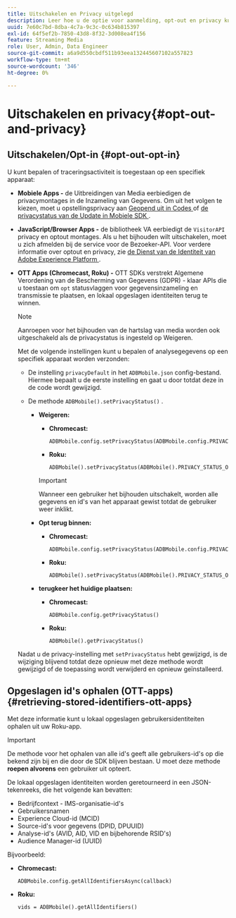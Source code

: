 ```yaml
---
title: Uitschakelen en Privacy uitgelegd
description: Leer hoe u de optie voor aanmelding, opt-out en privacy kunt gebruiken.
uuid: 7e60c7bd-8dba-4c7a-9c3c-0c634b815397
exl-id: 64f5ef2b-7850-43d8-8f32-3d008ea4f156
feature: Streaming Media
role: User, Admin, Data Engineer
source-git-commit: a6a9d550cbdf511b93eea132445607102a557823
workflow-type: tm+mt
source-wordcount: '346'
ht-degree: 0%

---
```


# Uitschakelen en privacy{#opt-out-and-privacy}

## Uitschakelen/Opt-in {#opt-out-opt-in}

U kunt bepalen of traceringsactiviteit is toegestaan op een specifiek apparaat:

* **Mobiele Apps -** de Uitbreidingen van Media eerbiedigen de privacymontages in de Inzameling van Gegevens. Om uit het volgen te kiezen, moet u opstellingsprivacy aan [ Geopend uit in Codes ](https://developer.adobe.com/client-sdks/documentation/getting-started/create-a-mobile-property/#create-a-mobile-property) of [ de privacystatus van de Update in Mobiele SDK ](https://developer.adobe.com/client-sdks/resources/privacy-and-gdpr/#getprivacystatus).
* **JavaScript/Browser Apps -** de bibliotheek VA eerbiedigt de `VisitorAPI` privacy en optout montages. Als u het bijhouden wilt uitschakelen, moet u zich afmelden bij de service voor de Bezoeker-API. Voor verdere informatie over optout en privacy, zie [ de Dienst van de Identiteit van Adobe Experience Platform ](https://experienceleague.adobe.com/docs/id-service/using/home.html?lang=nl-NL).
* **OTT Apps (Chromecast, Roku) -** OTT SDKs verstrekt Algemene Verordening van de Bescherming van Gegevens (GDPR) - klaar APIs die u toestaan om `opt` statusvlaggen voor gegevensinzameling en transmissie te plaatsen, en lokaal opgeslagen identiteiten terug te winnen.

  >[!NOTE]
  >
  >Aanroepen voor het bijhouden van de hartslag van media worden ook uitgeschakeld als de privacystatus is ingesteld op Weigeren.

  Met de volgende instellingen kunt u bepalen of analysegegevens op een specifiek apparaat worden verzonden:

   * De instelling `privacyDefault` in het `ADBMobile.json` config-bestand. Hiermee bepaalt u de eerste instelling en gaat u door totdat deze in de code wordt gewijzigd.

   * De methode `ADBMobile().setPrivacyStatus()` .

      * **Weigeren:**

         * **Chromecast:**

           ```
           ADBMobile.config.setPrivacyStatus(ADBMobile.config.PRIVACY_STATUS_OPT_OUT)
           ```

         * **Roku:**

           ```
           ADBMobile().setPrivacyStatus(ADBMobile().PRIVACY_STATUS_OPT_OUT)
           ```

        >[!IMPORTANT]
        >
        >Wanneer een gebruiker het bijhouden uitschakelt, worden alle gegevens en id&#39;s van het apparaat gewist totdat de gebruiker weer inklikt.

      * **Opt terug binnen:**

         * **Chromecast:**

           ```
           ADBMobile.config.setPrivacyStatus(ADBMobile.config.PRIVACY_STATUS_OPT_IN)
           ```

         * **Roku:**

           ```
           ADBMobile().setPrivacyStatus(ADBMobile().PRIVACY_STATUS_OPT_IN)
           ```

      * **terugkeer het huidige plaatsen:**

         * **Chromecast:**

           ```
           ADBMobile.config.getPrivacyStatus()
           ```

         * **Roku:**

           ```
           ADBMobile().getPrivacyStatus()
           ```

  Nadat u de privacy-instelling met `setPrivacyStatus` hebt gewijzigd, is de wijziging blijvend totdat deze opnieuw met deze methode wordt gewijzigd of de toepassing wordt verwijderd en opnieuw geïnstalleerd.

## Opgeslagen id&#39;s ophalen (OTT-apps) {#retrieving-stored-identifiers-ott-apps}

Met deze informatie kunt u lokaal opgeslagen gebruikersidentiteiten ophalen uit uw Roku-app.

>[!IMPORTANT]
>
>De methode voor het ophalen van alle id&#39;s geeft alle gebruikers-id&#39;s op die bekend zijn bij en die door de SDK blijven bestaan. U moet deze methode **roepen alvorens** een gebruiker uit opteert.

De lokaal opgeslagen identiteiten worden geretourneerd in een JSON-tekenreeks, die het volgende kan bevatten:

* Bedrijfcontext - IMS-organisatie-id&#39;s
* Gebruikersnamen
* Experience Cloud-id (MCID)
* Source-id&#39;s voor gegevens (DPID, DPUUID)
* Analyse-id&#39;s (AVID, AID, VID en bijbehorende RSID&#39;s)
* Audience Manager-id (UUID)

Bijvoorbeeld:

* **Chromecast:**

  ```
  ADBMobile.config.getAllIdentifiersAsync(callback)
  ```

* **Roku:**

  ```
  vids = ADBMobile().getAllIdentifiers()
  ```
